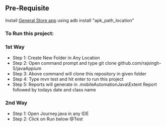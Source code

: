 ## Pre-Requisite

Install [General Store app](General-Store.apk) using adb install "apk_path_location"

### To Run this project:

### 1st Way
- Step 1: Create New Folder in Any Location
- Step 2: Open command prompt and type git clone github.com/rajsingh-5/javaAppium
- Step 3: Above command will clone this repository in given folder
- Step 4: Type mvn test and hit enter to run this project
- Step 5: Reports will generate in .mobileAutomationJava\Extent Report followed by todays date and class name

### 2nd Way
- Step 1: Open Journey.java in any IDE
- Step 2: Click on Run below @Test
